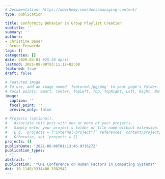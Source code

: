 ```yaml
---
# Documentation: https://wowchemy.com/docs/managing-content/
type: publication

title: Conformity Behavior in Group Playlist Creation
subtitle: ''
summary: ''
authors:
- Christine Bauer
- Bruce Ferwerda
tags: []
categories: []
date: 2020-04-01 #25-30 April
lastmod: 2021-08-08T03:11:12+02:00
featured: true
draft: false

# Featured image
# To use, add an image named `featured.jpg/png` to your page's folder.
# Focal points: Smart, Center, TopLeft, Top, TopRight, Left, Right, BottomLeft, Bottom, BottomRight.
image:
  caption: ''
  focal_point: ''
  preview_only: false

# Projects (optional).
#   Associate this post with one or more of your projects.
#   Simply enter your project's folder or file name without extension.
#   E.g. `projects = ["internal-project"]` references `content/project/deep-learning/index.md`.
#   Otherwise, set `projects = []`.
projects: []
publishDate: '2021-08-08T01:13:46.973627Z'
publication_types:
- '1'
abstract: ''
publication: '*CHI Conference on Human Factors in Computing Systems*'
doi: 10.1145/3334480.3382942
---
```


